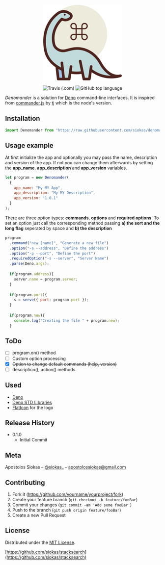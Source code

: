 <p align="center"><img src="https://github.com/siokas/siokas.github.io/blob/master/img/denomander.png" width="256"></p>
<p align="center">
<img alt="Travis (.com)" src="https://img.shields.io/travis/com/siokas/denomander">
<img alt="GitHub top language" src="https://img.shields.io/github/languages/top/siokas/denomander">
</p>

_Denomander_ is a solution for [Deno](https://deno.land) command-line interfaces. It is inspired from [commander.js](https://github.com/tj/commander.js) by [tj](https://github.com/tj) which is the node's version.

## Installation

```javascript
import Denomander from "https://raw.githubusercontent.com/siokas/denomander/master/mod.ts";
```

## Usage example

At first initialize the app and optionally you may pass the name, description and version of the app. If not you can change them afterwards by setting the __app_name__, __app_description__ and __app_version__ variables.

```javascript
let program = new Denomander(
  {
    app_name: "My MY App",
    app_description: "My MY Description",
    app_version: "1.0.1"
  }
);
```

There are three option types: __commands__, __options__ and __required options__. To set an option just call the corresponding method passing __a) the sort and the long flag__ seperated by space and __b) the description__

```javascript
program
  .command("new [name]", "Generate a new file")
  .option("-a --address", "Define the address")
  .option("-p --port", "Define the port")
  .requiredOption("-s --server", "Server Name")
  .parse(Deno.args);

  if(program.address){
    server.name = program.server;
  }

  if(program.port){
    s = serve({ port: program.port });
  }

  if(program.new){
    console.log("Creating the file " + program.new);
  }
```

## ToDo

- [ ] program.on() method
- [ ] Custom option processing
- [X] ~~Option to change default commands (help, version)~~
- [ ] description(), action() methods

## Used

* [Deno](https://deno.land)
* [Deno STD Libraries](https://deno.land/std/)
* [FlatIcon](https://www.flaticon.com/) for the logo 

## Release History

* 0.1.0
    * Initial Commit

## Meta

Apostolos Siokas – [@siokas_](https://twitter.com/siokas_) – apostolossiokas@gmail.com

## Contributing

1. Fork it (<https://github.com/yourname/yourproject/fork>)
2. Create your feature branch (`git checkout -b feature/fooBar`)
3. Commit your changes (`git commit -am 'Add some fooBar'`)
4. Push to the branch (`git push origin feature/fooBar`)
5. Create a new Pull Request

## License

Distributed under the [MIT License](https://github.com/siokas/stacksearch/blob/master/LICENSE). 

[https://github.com/siokas/stacksearch](https://github.com/siokas/stacksearch)